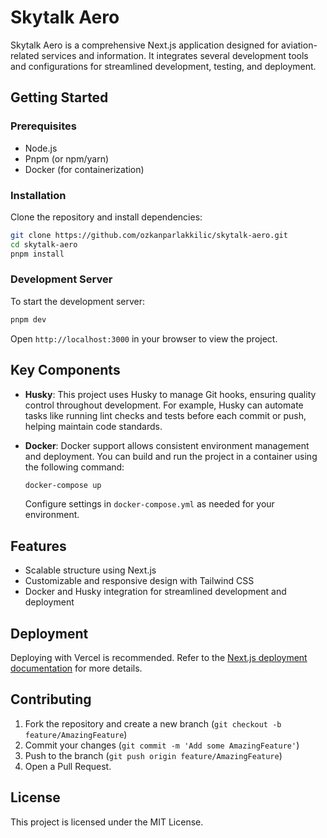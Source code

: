 # Skytalk Aero

Skytalk Aero is a comprehensive Next.js application designed for aviation-related services and information.
It integrates several development tools and configurations for streamlined development, testing, and deployment.

## Getting Started

### Prerequisites

- Node.js
- Pnpm (or npm/yarn)
- Docker (for containerization)

### Installation

Clone the repository and install dependencies:

```bash
git clone https://github.com/ozkanparlakkilic/skytalk-aero.git
cd skytalk-aero
pnpm install
```

### Development Server

To start the development server:

```bash
pnpm dev
```

Open `http://localhost:3000` in your browser to view the project.

## Key Components

- **Husky**: This project uses Husky to manage Git hooks, ensuring quality control throughout development.
  For example, Husky can automate tasks like running lint checks and tests before each commit or push, helping maintain code standards.

- **Docker**: Docker support allows consistent environment management and deployment. You can build and run the project
  in a container using the following command:
  ```bash
  docker-compose up
  ```
  Configure settings in `docker-compose.yml` as needed for your environment.

## Features

- Scalable structure using Next.js
- Customizable and responsive design with Tailwind CSS
- Docker and Husky integration for streamlined development and deployment

## Deployment

Deploying with Vercel is recommended. Refer to the [Next.js deployment documentation](https://nextjs.org/docs/deployment) for more details.

## Contributing

1. Fork the repository and create a new branch (`git checkout -b feature/AmazingFeature`)
2. Commit your changes (`git commit -m 'Add some AmazingFeature'`)
3. Push to the branch (`git push origin feature/AmazingFeature`)
4. Open a Pull Request.

## License

This project is licensed under the MIT License.
